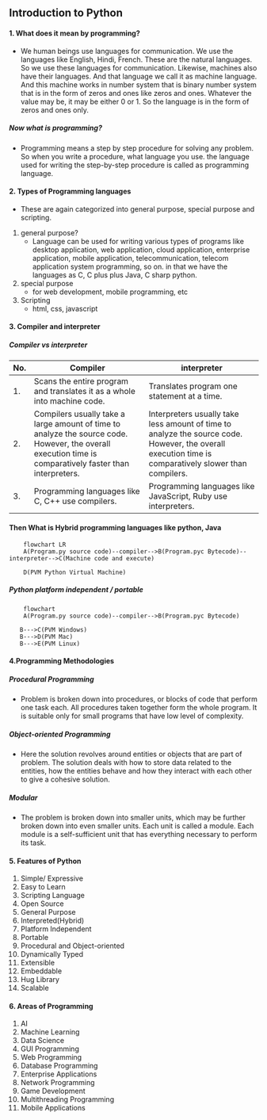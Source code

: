 ## Introduction to Python

#### 1. What does it mean by programming?
- We human beings use languages for communication. We use the languages like English, Hindi, French. These are the natural languages. So we use these languages for communication.
Likewise, machines also have their languages. And that language we call it as machine language. And this machine works in number system that is binary number system that is in the form of zeros and ones like zeros and ones. Whatever the value may be, it may be either 0 or 1. So the language is in the form of zeros and ones only.

##### Now what is programming?
- Programming means a step by step procedure for solving any problem. So when you write a procedure, what language you use. the language used for writing the step-by-step procedure is called as programming language.

#### 2. Types of Programming languages
- These are again categorized into general purpose, special purpose and scripting.
1. general purpose?
   - Language can be used for writing various types of programs like desktop application, web application, cloud application, enterprise application, mobile application, telecommunication, telecom application system programming, so on. in that we have the languages as C, C plus plus Java, C sharp python.
1. special purpose
   - for web development, mobile programming, etc
1. Scripting
   - html, css, javascript

#### 3. Compiler and interpreter
##### Compiler vs interpreter

|No.| Compiler                                                                                                                                                 | interpreter                                                                                                                                           |
|---|----------------------------------------------------------------------------------------------------------------------------------------------------------|-------------------------------------------------------------------------------------------------------------------------------------------------------|
|1.| Scans the entire program and translates it as a whole into machine code.                                                                                 | Translates program one statement at a time.                                                                                                           |
|2.| Compilers usually take a large amount of time to analyze the source code. However, the overall execution time is comparatively faster than interpreters. | Interpreters usually take less amount of time to analyze the source code. However, the overall execution time is comparatively slower than compilers. |
|3.| Programming languages like C, C++ use compilers.| Programming languages like JavaScript, Ruby use interpreters.|

#### Then What is Hybrid programming languages like python, Java

```mermaid
    flowchart LR
    A(Program.py source code)--compiler-->B(Program.pyc Bytecode)--interpreter-->C(Machine code and execute)
    
    D(PVM Python Virtual Machine)

```

##### Python platform independent / portable
```mermaid
    flowchart 
    A(Program.py source code)--compiler-->B(Program.pyc Bytecode)
    
   B--->C(PVM Windows)
   B--->D(PVM Mac)
   B--->E(PVM Linux)

```
#### 4.Programming Methodologies
##### Procedural Programming
- Problem is broken down into procedures, or blocks of code that perform one task each. All procedures taken together form the whole program. It is suitable only for small programs that have low level of complexity.

##### Object-oriented Programming
- Here the solution revolves around entities or objects that are part of problem. The solution deals with how to store data related to the entities, how the entities behave and how they interact with each other to give a cohesive solution.

##### Modular
- The problem is broken down into smaller units, which may be further broken down into even smaller units. Each unit is called a module. Each module is a self-sufficient unit that has everything necessary to perform its task.

#### 5. Features of Python
1. Simple/ Expressive
1. Easy to Learn
1. Scripting Language
1. Open Source
1. General Purpose
1. Interpreted(Hybrid)
1. Platform Independent
1. Portable
1. Procedural and Object-oriented
1. Dynamically Typed
1. Extensible
1. Embeddable
1. Hug Library
1. Scalable

#### 6. Areas of Programming
1. AI
1. Machine Learning
1. Data Science
1. GUI Programming
1. Web Programming
1. Database Programming
1. Enterprise Applications
1. Network Programming
1. Game Development
1. Multithreading Programming
1. Mobile Applications
